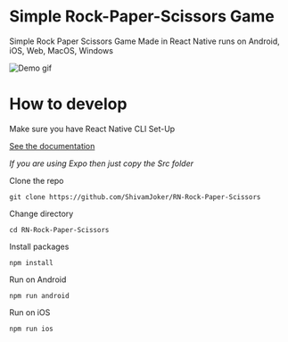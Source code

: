 # Simple Rock-Paper-Scissors Game
Simple Rock Paper Scissors Game Made in React Native runs on Android, iOS, Web, MacOS, Windows

![Demo gif](https://github.com/ShivamJoker/RN-Rock-Paper-Scissors/blob/master/game_demo.gif)

# How to develop

Make sure you have React Native CLI Set-Up

[See the documentation](https://reactnative.dev/docs/environment-setup)

*If you are using Expo then just copy the Src folder*




Clone the repo
```
git clone https://github.com/ShivamJoker/RN-Rock-Paper-Scissors
```

Change directory 
```
cd RN-Rock-Paper-Scissors
```

Install packages
```
npm install
```

Run on Android
```
npm run android
```

Run on iOS
```
npm run ios
```
